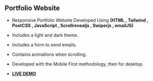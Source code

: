 ## Portfolio Website

- Responsive Portfolio Website Developed Using **(HTML , Tailwind , PostCSS , JavaScript , Scrollrevealjs , Swiperjs , emailJS)**
  
- Includes a light and dark theme.
 
- Includes a form to send emails.
  
- Contains animations when scrolling.

- Developed with the Mobile First methodology, then for desktop.

+ [**LIVE DEMO**](https://abdellah-idrissi.github.io/skincare-ecommerce-website/#)

